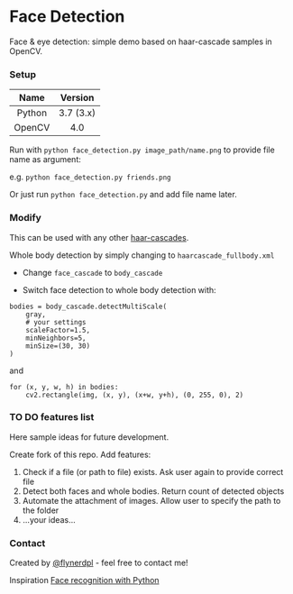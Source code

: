 # Face Detection

Face & eye detection: simple demo based on haar-cascade samples in OpenCV.

### Setup
| Name |  Version |
| :--: | :---: |
| Python | 3.7 (3.x) |
| OpenCV | 4.0 |

Run with `python face_detection.py image_path/name.png` to provide file name as argument:

e.g. `python face_detection.py friends.png`

Or just run `python face_detection.py` and add file name later.

### Modify

This can be used with any other [haar-cascades](https://github.com/opencv/opencv/tree/master/data/haarcascades).

Whole body detection by simply changing to `haarcascade_fullbody.xml`

* Change `face_cascade` to `body_cascade`

* Switch face detection to whole body detection with:
```
bodies = body_cascade.detectMultiScale(
    gray,
    # your settings
    scaleFactor=1.5,
    minNeighbors=5,
    minSize=(30, 30)
)
```

and

```
for (x, y, w, h) in bodies:
    cv2.rectangle(img, (x, y), (x+w, y+h), (0, 255, 0), 2)
```

### TO DO features list

Here sample ideas for future development.

Create fork of this repo.
Add features:

1. Check if a file (or path to file) exists. Ask user again to provide correct file
2. Detect both faces and whole bodies. Return count of detected objects
3. Automate the attachment of images. Allow user to specify the path to the folder
4. ...your ideas...

### Contact
Created by [@flynerdpl](https://www.flynerd.pl/) - feel free to contact me!

Inspiration [Face recognition with Python](https://realpython.com/blog/python/face-recognition-with-python/)